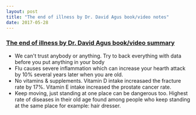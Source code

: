 ```yaml
---
layout: post
title: "The end of illness by Dr. David Agus book/video notes"
date: 2017-05-28
---
```


### [The end of illness by Dr. David Agus book/video summary](https://www.youtube.com/watch?v=XZpeoGM9EPs)

- We can't trust anybody or anything. Try to back everything with data before you put anything in your body
- Flu causes severe inflammation which can increase your hearth attack by 10% several years later when you are old.
- No vitamins & supplements. Vitamin D intake increasaed the fracture rate by 17%. Vitamin E intake increased the prostate cancer rate.
- Keep moving, just standing at one place can be dangerous too. Highest rate of diseases in their old age found among people who keep standing at the same place for example: hair dresser.
